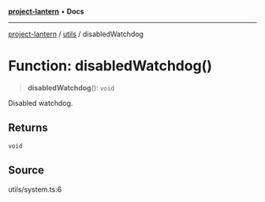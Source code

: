 [**project-lantern**](../../../README.md) • **Docs**

***

[project-lantern](../../../globals.md) / [utils](../README.md) / disabledWatchdog

# Function: disabledWatchdog()

> **disabledWatchdog**(): `void`

Disabled watchdog.

## Returns

`void`

## Source

utils/system.ts:6
